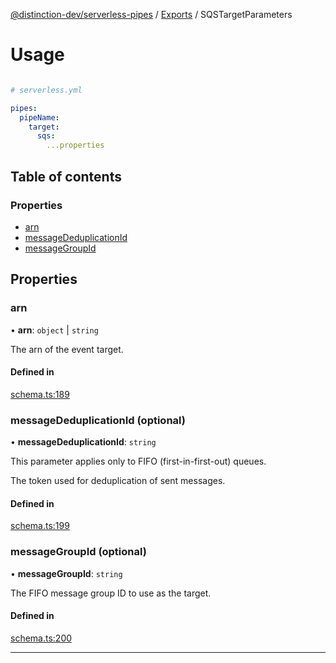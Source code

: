 [@distinction-dev/serverless-pipes](../README.md) / [Exports](parameters.md) / SQSTargetParameters

# Usage
```yaml

# serverless.yml

pipes:
  pipeName:
    target:
      sqs:
        ...properties
```


## Table of contents

### Properties

- [arn](SQSTargetParameters.md#arn)
- [messageDeduplicationId](SQSTargetParameters.md#messageDeduplicationId)
- [messageGroupId](SQSTargetParameters.md#messageGroupId)

## Properties

### arn

• **arn**: `object` | `string`

The arn of the event target.


#### Defined in

[schema.ts:189](https://github.com/distinction-dev/serverless-pipes/blob/bafcd10b595a304cf2a2f2f7cf109be3ea8504f2/src/schema.ts#L189)

### messageDeduplicationId (optional)

• **messageDeduplicationId**: `string`

This parameter applies only to FIFO (first-in-first-out) queues.

The token used for deduplication of sent messages.


#### Defined in

[schema.ts:199](https://github.com/distinction-dev/serverless-pipes/blob/bafcd10b595a304cf2a2f2f7cf109be3ea8504f2/src/schema.ts#L199)


### messageGroupId (optional)

• **messageGroupId**: `string`

The FIFO message group ID to use as the target.


#### Defined in

[schema.ts:200](https://github.com/distinction-dev/serverless-pipes/blob/bafcd10b595a304cf2a2f2f7cf109be3ea8504f2/src/schema.ts#L200)

---
